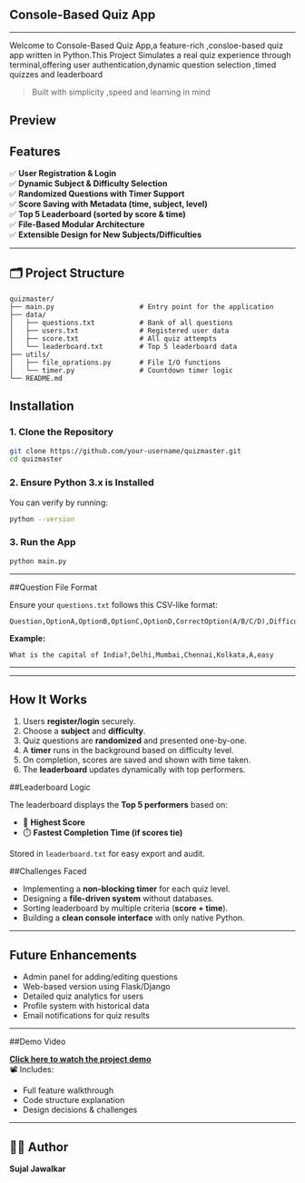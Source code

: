 ##  Console-Based Quiz App
---

Welcome to Console-Based Quiz App,a feature-rich ,consloe-based quiz app written in Python.This Project Simulates a real quiz experience through terminal,offering user authentication,dynamic question selection ,timed quizzes and leaderboard

> Built with simplicity ,speed and learning in mind

## Preview


## Features

✅ **User Registration & Login**  
✅ **Dynamic Subject & Difficulty Selection**  
✅ **Randomized Questions with Timer Support**  
✅ **Score Saving with Metadata (time, subject, level)**  
✅ **Top 5 Leaderboard (sorted by score & time)**  
✅ **File-Based Modular Architecture**  
✅ **Extensible Design for New Subjects/Difficulties**

---

## 🗂 Project Structure

```
quizmaster/
├── main.py                     # Entry point for the application
├── data/
│   ├── questions.txt           # Bank of all questions
│   ├── users.txt               # Registered user data
│   ├── score.txt               # All quiz attempts
│   └── leaderboard.txt         # Top 5 leaderboard data
├── utils/
│   ├── file_oprations.py       # File I/O functions
│   └── timer.py                # Countdown timer logic
└── README.md

```
## Installation

### 1. Clone the Repository

```bash
git clone https://github.com/your-username/quizmaster.git
cd quizmaster
```

### 2. Ensure Python 3.x is Installed

You can verify by running:
```bash
python --version
```

### 3. Run the App

```bash
python main.py
```

---
##Question File Format

Ensure your `questions.txt` follows this CSV-like format:

```
Question,OptionA,OptionB,OptionC,OptionD,CorrectOption(A/B/C/D),Difficulty(easy/medium/hard)
```

**Example:**
```
What is the capital of India?,Delhi,Mumbai,Chennai,Kolkata,A,easy
```

---

---
## How It Works

1. Users **register/login** securely.
2. Choose a **subject** and **difficulty**.
3. Quiz questions are **randomized** and presented one-by-one.
4. A **timer** runs in the background based on difficulty level.
5. On completion, scores are saved and shown with time taken.
6. The **leaderboard** updates dynamically with top performers.

##Leaderboard Logic

The leaderboard displays the **Top 5 performers** based on:
- 🎯 **Highest Score**
- ⏱️ **Fastest Completion Time (if scores tie)**

Stored in `leaderboard.txt` for easy export and audit.


##Challenges Faced

- Implementing a **non-blocking timer** for each quiz level.
- Designing a **file-driven system** without databases.
- Sorting leaderboard by multiple criteria (**score + time**).
- Building a **clean console interface** with only native Python.

---

##  Future Enhancements

- Admin panel for adding/editing questions
- Web-based version using Flask/Django
- Detailed quiz analytics for users
- Profile system with historical data
- Email notifications for quiz results

---
##Demo Video

 **[Click here to watch the project demo](https://youtu.be/your-video-link)**  
📽️ Includes:
- Full feature walkthrough
- Code structure explanation
- Design decisions & challenges
---
## 👨‍💻 Author

**Sujal Jawalkar**
